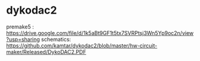# dykodac2

premake5 : https://drive.google.com/file/d/1k5aBt9GF1t5tx7SVRPtsj3Wn5Yp9oc2n/view?usp=sharing
schematics: https://github.com/kamtar/dykodac2/blob/master/hw-circuit-maker/Released/DykoDAC2.PDF
